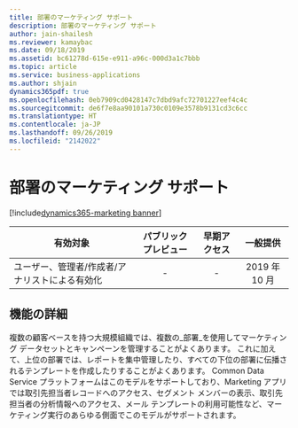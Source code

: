 ```yaml
---
title: 部署のマーケティング サポート
description: 部署のマーケティング サポート
author: jain-shailesh
ms.reviewer: kamaybac
ms.date: 09/18/2019
ms.assetid: bc61278d-615e-e911-a96c-000d3a1c7bbb
ms.topic: article
ms.service: business-applications
ms.author: shjain
dynamics365pdf: true
ms.openlocfilehash: 0eb7909cd0428147c7dbd9afc72701227eef4c4c
ms.sourcegitcommit: de6f7e8aa90101a730c0109e3578b9131cd3c6cc
ms.translationtype: HT
ms.contentlocale: ja-JP
ms.lasthandoff: 09/26/2019
ms.locfileid: "2142022"
---
```

# <a name="marketing-support-for-business-units"></a>部署のマーケティング サポート
[!include[dynamics365-marketing banner](../includes/dynamics365-marketing.md)]

| 有効対象    |  パブリック プレビュー | 早期アクセス | 一般提供 | 
| ---------- | :----------: |:----------: |:----------: |
|ユーザー、管理者/作成者/アナリストによる有効化|-|-| 2019 年 10 月|






## <a name="feature-details"></a>機能の詳細
<!--feature detail start -->
複数の顧客ベースを持つ大規模組織では、複数の_部署_を使用してマーケティング データセットとキャンペーンを管理することがよくあります。 これに加えて、上位の部署では、レポートを集中管理したり、すべての下位の部署に伝播されるテンプレートを作成したりすることがよくあります。 Common Data Service プラットフォームはこのモデルをサポートしており、Marketing アプリでは取引先担当者レコードへのアクセス、セグメント メンバーの表示、取引先担当者の分析情報へのアクセス、メール テンプレートの利用可能性など、マーケティング実行のあらゆる側面でこのモデルがサポートされます。
<!--feature detail end -->











